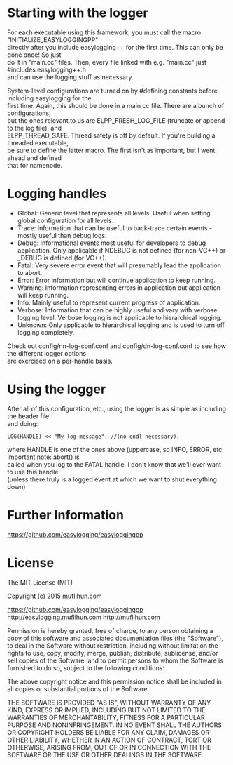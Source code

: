 # Starting with the logger
For each executable using this framework, you must call the macro "INITIALIZE_EASYLOGGINGPP"  
directly after you include easylogging++ for the first time. This can only be done once! So just  
do it in "main.cc" files. Then, every file linked with e.g. "main.cc" just #includes easylogging++.h  
and can use the logging stuff as necessary.  

System-level configurations are turned on by #defining constants before including easylogging for the  
first time. Again, this should be done in a main cc file. There are a bunch of configurations,  
but the ones relevant to us are ELPP_FRESH_LOG_FILE (truncate or append to the log file), and  
ELPP_THREAD_SAFE. Thread safety is off by default. If you're building a threaded executable,  
be sure to define the latter macro. The first isn't as important, but I went ahead and defined  
that for namenode.

# Logging handles
- Global: 	Generic level that represents all levels. Useful when setting global configuration for all levels.  
- Trace: 	Information that can be useful to back-trace certain events - mostly useful than debug logs.  
- Debug: 	Informational events most useful for developers to debug application. Only applicable if NDEBUG is not defined (for non-VC++) or _DEBUG is defined (for VC++).  
- Fatal: 	Very severe error event that will presumably lead the application to abort.  
- Error: 	Error information but will continue application to keep running.  
- Warning: 	Information representing errors in application but application will keep running.  
- Info: 	Mainly useful to represent current progress of application.  
- Verbose: 	Information that can be highly useful and vary with verbose logging level. Verbose logging is not applicable to hierarchical logging.  
- Unknown: 	Only applicable to hierarchical logging and is used to turn off logging completely.  

Check out config/nn-log-conf.conf and config/dn-log-conf.conf to see how the different logger options  
are exercised on a per-handle basis. 

# Using the logger
After all of this configuration, etc., using the logger is as simple as including the header file  
and doing:  
```
LOG(HANDLE) << "My log message"; //(no endl necessary).  
```
where HANDLE is one of the ones above (uppercase, so INFO, ERROR, etc. Important note: abort() is  
called when you log to the  FATAL handle. I don't know that we'll ever want to use this handle  
(unless there truly is a logged  event at which we want to shut everything down)  

# Further Information
https://github.com/easylogging/easyloggingpp

# License
The MIT License (MIT)

Copyright (c) 2015 muflihun.com

https://github.com/easylogging/easyloggingpp
http://easylogging.muflihun.com
http://muflihun.com

Permission is hereby granted, free of charge, to any person obtaining a copy of
this software and associated documentation files (the "Software"), to deal in
the Software without restriction, including without limitation the rights to
use, copy, modify, merge, publish, distribute, sublicense, and/or sell copies of
the Software, and to permit persons to whom the Software is furnished to do so,
subject to the following conditions:

The above copyright notice and this permission notice shall be included in all
copies or substantial portions of the Software.

THE SOFTWARE IS PROVIDED "AS IS", WITHOUT WARRANTY OF ANY KIND, EXPRESS OR
IMPLIED, INCLUDING BUT NOT LIMITED TO THE WARRANTIES OF MERCHANTABILITY, FITNESS
FOR A PARTICULAR PURPOSE AND NONINFRINGEMENT. IN NO EVENT SHALL THE AUTHORS OR
COPYRIGHT HOLDERS BE LIABLE FOR ANY CLAIM, DAMAGES OR OTHER LIABILITY, WHETHER
IN AN ACTION OF CONTRACT, TORT OR OTHERWISE, ARISING FROM, OUT OF OR IN
CONNECTION WITH THE SOFTWARE OR THE USE OR OTHER DEALINGS IN THE SOFTWARE.

